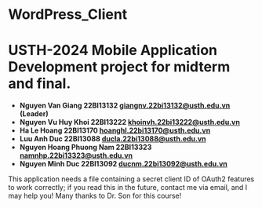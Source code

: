 # WordPress_Client
USTH-2024 Mobile Application Development project for midterm and final.
========================================

* **Nguyen Van Giang 22BI13132 giangnv.22bi13132@usth.edu.vn (Leader)**
* **Nguyen Vu Huy Khoi 22BI13222 khoinvh.22bi13222@usth.edu.vn**
* **Ha Le Hoang 22BI13170 hoanghl.22bi13170@usth.edu.vn**
* **Luu Anh Duc 22BI13088 ducla.22bi13088@usth.edu.vn**
* **Nguyen Hoang Phuong Nam 22BI13323 namnhp.22bi13323@usth.edu.vn**
* **Nguyen Minh Duc 22BI13092 ducnm.22bi13092@usth.edu.vn**  

This application needs a file containing a secret client ID of OAuth2 features to work correctly; if you read this in the future, contact me via email, and I may help you! Many thanks to Dr. Son for this course!